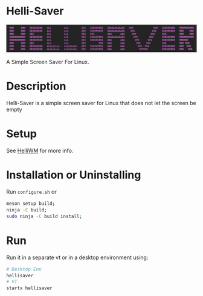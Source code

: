 # Helli-Saver
![](HelliSaver.png)

A Simple Screen Saver For Linux.
# Description
Helli-Saver is a simple screen saver for Linux that does not let the screen be empty
# Setup
See [HelliWM](https://github.com/amirali511/HelliWM/) for more info.
# Installation or Uninstalling
Run `configure.sh` or
```bash
meson setup build;
ninja -C build;
sudo ninja -C build install;
```
# Run
Run it in a separate vt or in a desktop environment using:
```bash
# Desktop Env
hellisaver
# VT
startx hellisaver
```